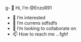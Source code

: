 g- 👋 Hi, I’m @EnzoR91
- 👀 I’m interested
- 🌱 I’m currens sdfsdfs
- 💞️ I’m looking to collaborate on
- 📫 How to reach me ...fghf

<!---
EnzoR91/EnzoR91 is a ✨ special ✨ repository because its `README.md` (this file) appears on your GitHub profile.
You can click the Preview link to take a look at your changes.
--->
